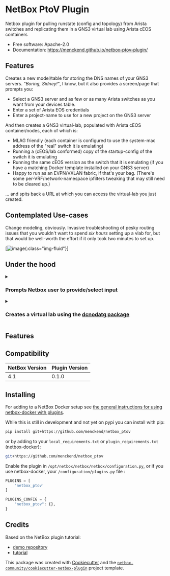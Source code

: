 # NetBox PtoV Plugin

Netbox plugin for pulling runstate (config and topology) from Arista switches and replicating them in a GNS3 virtual lab using Arista cEOS containers

* Free software: Apache-2.0
* Documentation: https://menckend.github.io/netbox-ptov-plugin/

## Features

Creates a new model/table for storing the DNS names of your GNS3 servers.  *"Boring, Sidney!"*, I know, but it also provides a screen/page that prompts you:

* Select a GNS3 server and as few or as many Arista switches as you want from your devices table.
* Enter a set of Arista EOS credentials
* Enter a project-name to use for a new project on the GNS3 server

And then creates a GNS3 virtual-lab, populated with Arista cEOS container/nodes, each of which is:

* MLAG friendly  (each container is configured to use the system-mac address of the "real" switch it is emulating)
* Running a (cEOS/lab conformed) copy of the startup-config of the switch it is emulating
* Running the same cEOS version as the switch that it is emulating (if you have a matching Docker template installed on your GNS3 server)
* Happy to run as an EVPN/VXLAN fabric, if that's your bag.  (There's some per-VRF/network-namespace ipfilters tweaking that may still need to be cleared up.)

... and spits back a URL at which you can access the virtual-lab you just created. 

## Contemplated Use-cases

Change modeling, obviously.  Invasive troubleshooting of pesky routing issues that you wouldn't want to spend *six hours* setting up a vlab for, but that would be well-worth the effort if it only took two minutes to set up.

[![image](./docs/_static/images/ptov-pic1.png_){:class="img-fluid"}]

## Under the hood

<details><summary>

### Prompts Netbox user to provide/select input

</summary>

* One or more Arista switches from Netbox's device table
* Arista EOS credentials
* An existing GNS3 server (v2.x)
* A project name to use on the GNS3 server

[![image](./_static/images/ptov-pic1.png_){:class="img-fluid"}]

</details>










<details><summary> &nbsp;

### Creates a virtual lab using the [dcnodatg package](https://menckend.github.io/dcnodatg)

</summary>


* Collects configuration and LLDP neighbor details (using Arista eAPI) of the switches specified by the user
* Performs cEOS-lab compatibilty scrubbing on each of the collected configurations
  * Removes logging, AAA, ASIC-only, etc... configuration elements
  * Translates EOS interface names to cEOS interface names
  * Implements an event-driven configuration section that forces the cEOS container to use the same system MAC address as the physical switch
    * Enabling successful mLAG configuration between cEOS instances
  * Etc...
* Iterates through LLDP neighbor information to create a list of physical links between the polled switches
* Creates a new project on the GNS3 server (using the GNS3 API)
* Extracts the existing Docker configuration templates from the GNS3 server (using GNS3 API)
* Identifies the GNS3 device templates for the Arista cEOS versions that match each switch's EOS version
* Instantiates a GNS3 node in the new project for each switch (using GNS3 API)
* Pushes the cEOS-ready version of each switch's startup config to the corresponding Docker container on the GNS3 server (using the Docker API exposed by containerd on the GNS3 server)
* Creates links between the cEOS nodes on the GNS3 project that correspond to the discovered links between the physical switches

</details>

## Features



## Compatibility

| NetBox Version | Plugin Version |
|----------------|----------------|
|     4.1        |      0.1.0     |

## Installing

For adding to a NetBox Docker setup see
[the general instructions for using netbox-docker with plugins](https://github.com/netbox-community/netbox-docker/wiki/Using-Netbox-Plugins).

While this is still in development and not yet on pypi you can install with pip:

```bash
pip install git+https://github.com/menckend/netbox_ptov
```

or by adding to your `local_requirements.txt` or `plugin_requirements.txt` (netbox-docker):

```bash
git+https://github.com/menckend/netbox_ptov
```

Enable the plugin in `/opt/netbox/netbox/netbox/configuration.py`,
 or if you use netbox-docker, your `/configuration/plugins.py` file :

```python
PLUGINS = [
    'netbox_ptov'
]

PLUGINS_CONFIG = {
    "netbox_ptov": {},
}
```

## Credits

Based on the NetBox plugin tutorial:

- [demo repository](https://github.com/netbox-community/netbox-plugin-demo)
- [tutorial](https://github.com/netbox-community/netbox-plugin-tutorial)

This package was created with [Cookiecutter](https://github.com/audreyr/cookiecutter) and the [`netbox-community/cookiecutter-netbox-plugin`](https://github.com/netbox-community/cookiecutter-netbox-plugin) project template.
